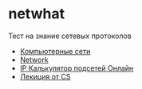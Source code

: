 # netwhat

Тест на знание сетевых протоколов

* [Компьютерные сети](https://www.asozykin.ru/courses/networks_online)
* [Network](https://github.com/markveligod/netwhat/blob/master/README.md)
* [IP Калькулятор подсетей Онлайн](http://infocisco.ru/ip_calculator.php)
* [Лекиция от  CS](https://www.youtube.com/watch?v=BJSITWkSDQg&t=71s)

